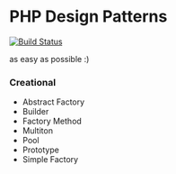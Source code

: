 # PHP Design Patterns

[![Build Status](https://travis-ci.org/mysiar/php-design-patterns.svg?branch=master)](https://travis-ci.org/mysiar/php-design-patterns)

as easy as possible :)

### Creational

* Abstract Factory
* Builder
* Factory Method
* Multiton
* Pool
* Prototype
* Simple Factory
